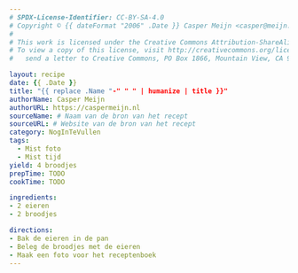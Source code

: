 ```yaml
---
# SPDX-License-Identifier: CC-BY-SA-4.0
# Copyright © {{ dateFormat "2006" .Date }} Casper Meijn <casper@meijn.net>
# 
# This work is licensed under the Creative Commons Attribution-ShareAlike 4.0 International License. 
# To view a copy of this license, visit http://creativecommons.org/licenses/by-sa/4.0/ or 
#   send a letter to Creative Commons, PO Box 1866, Mountain View, CA 94042, USA.

layout: recipe
date: {{ .Date }}
title: "{{ replace .Name "-" " " | humanize | title }}"
authorName: Casper Meijn
authorURL: https://caspermeijn.nl
sourceName: # Naam van de bron van het recept
sourceURL: # Website van de bron van het recept
category: NogInTeVullen
tags:
  - Mist foto
  - Mist tijd
yield: 4 broodjes
prepTime: TODO
cookTime: TODO 

ingredients:
- 2 eieren
- 2 broodjes

directions:
- Bak de eieren in de pan
- Beleg de broodjes met de eieren
- Maak een foto voor het receptenboek
---
```

